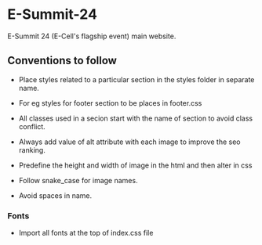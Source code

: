 # E-Summit-24
E-Summit 24 (E-Cell's flagship event)  main website.

## Conventions to follow

- Place styles related to a particular section in the styles folder in separate name.
- For eg styles for footer section to be places in footer.css
- All classes used in a secion start with the name of section to avoid class conflict.
  
- Always add value of alt attribute with each image to improve the seo ranking.
- Predefine the height and width of image in the html and then alter in css
- Follow snake_case for image names.
- Avoid spaces in name.

### Fonts
- Import all fonts at the top of index.css file